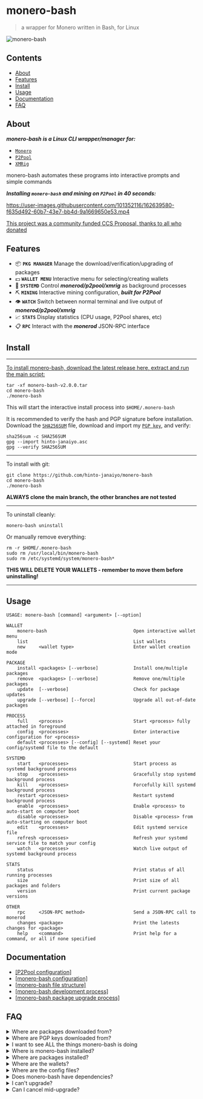 # monero-bash
>a wrapper for Monero written in Bash, for Linux

![monero-bash](https://user-images.githubusercontent.com/101352116/179381901-f47ea0ba-5740-4bfa-9cd6-52798de48eb0.png)

## Contents
* [About](#About)
* [Features](#Features)
* [Install](#Install)
* [Usage](#Usage)
* [Documentation](#Documentation)
* [FAQ](#FAQ)

## About
***monero-bash is a Linux CLI wrapper/manager for:***

* [`Monero`](https://github.com/monero-project/monero)
* [`P2Pool`](https://github.com/SChernykh/p2pool)
* [`XMRig`](https://github.com/xmrig/xmrig)

monero-bash automates these programs into interactive prompts and simple commands

***Installing `monero-bash` and mining on `P2Pool` in 40 seconds:***

https://user-images.githubusercontent.com/101352116/162639580-f635d492-60b7-43e7-bb4d-9a1669650e53.mp4

[This project was a community funded CCS Proposal, thanks to all who donated](https://ccs.getmonero.org/proposals/monero-bash.html)

## Features
* 📦 **`PKG MANAGER`** Manage the download/verification/upgrading of packages
* 💵 **`WALLET MENU`** Interactive menu for selecting/creating wallets
* 👺 **`SYSTEMD`** Control ***monerod/p2pool/xmrig*** as background processes
* ⛏️ **`MINING`** Interactive mining configuration, ***built for P2Pool***
* 👁️ **`WATCH`** Switch between normal terminal and live output of ***monerod/p2pool/xmrig***
* 📈 **`STATS`** Display statistics (CPU usage, P2Pool shares, etc)
* 📋 **`RPC`** Interact with the ***monerod*** JSON-RPC interface

## Install

---

[To install monero-bash, download the latest release here, extract and run the main script:](https://github.com/hinto-janaiyo/monero-bash/releases/latest)
```
tar -xf monero-bash-v2.0.0.tar
cd monero-bash
./monero-bash
```
This will start the interactive install process into `$HOME/.monero-bash`

It is recommended to verify the hash and PGP signature before installation.  
Download the [`SHA256SUM`](https://github.com/hinto-janaiyo/monero-bash/releases/latest) file, download and import my [`PGP key`](https://github.com/hinto-janaiyo/monero-bash/blob/main/gpg/hinto-janaiyo.asc), and verify:
```
sha256sum -c SHA256SUM
gpg --import hinto-janaiyo.asc
gpg --verify SHA256SUM
```

---

To install with git:
```
git clone https://github.com/hinto-janaiyo/monero-bash
cd monero-bash
./monero-bash
```
**ALWAYS clone the main branch, the other branches are not tested**

---

To uninstall cleanly:
```
monero-bash uninstall
```
 Or manually remove everything:
```
rm -r $HOME/.monero-bash
sudo rm /usr/local/bin/monero-bash
sudo rm /etc/systemd/system/monero-bash*
```
**THIS WILL DELETE YOUR WALLETS - remember to move them before uninstalling!**

---

## Usage
```
USAGE: monero-bash [command] <argument> [--option]

WALLET
    monero-bash                                Open interactive wallet menu
    list                                       List wallets
    new     <wallet type>                      Enter wallet creation mode

PACKAGE
    install <packages> [--verbose]             Install one/multiple packages
    remove  <packages> [--verbose]             Remove one/multiple packages
    update  [--verbose]                        Check for package updates
    upgrade [--verbose] [--force]              Upgrade all out-of-date packages

PROCESS
    full    <process>                          Start <process> fully attached in foreground
    config  <processes>                        Enter interactive configuration for <process>
    default <processes> [--config] [--systemd] Reset your config/systemd file to the default

SYSTEMD
    start   <processes>                        Start process as systemd background process
    stop    <processes>                        Gracefully stop systemd background process
    kill    <processes>                        Forcefully kill systemd background process
    restart <processes>                        Restart systemd background process
    enable  <processes>                        Enable <process> to auto-start on computer boot
    disable <processes>                        Disable <process> from auto-starting on computer boot
    edit    <processes>                        Edit systemd service file
    refresh <processes>                        Refresh your systemd service file to match your config
    watch   <processes>                        Watch live output of systemd background process

STATS
    status                                     Print status of all running processes
    size                                       Print size of all packages and folders
    version                                    Print current package versions

OTHER
    rpc     <JSON-RPC method>                  Send a JSON-RPC call to monerod
    changes <package>                          Print the latests changes for <package>
    help    <command>                          Print help for a command, or all if none specified
```

## Documentation
* [[P2Pool configuration]](https://github.com/hinto-janaiyo/monero-bash/blob/main/docs/p2pool.md)
* [[monero-bash configuration]](https://github.com/hinto-janaiyo/monero-bash/blob/main/docs/guide.md)
* [[monero-bash file structure]](https://github.com/hinto-janaiyo/monero-bash/blob/main/docs/structure.md)
* [[monero-bash development process]](https://github.com/hinto-janaiyo/monero-bash/blob/main/docs/development.md)
* [[monero-bash package upgrade process]](https://github.com/hinto-janaiyo/monero-bash/blob/main/docs/upgrade.md)

## FAQ
<details>
<summary>Where are packages downloaded from?</summary>

---
[The latest versions are downloaded using the GitHub API.](https://github.com/hinto-janaiyo/monero-bash/blob/main/src/pkg/download.sh)

* monero-bash [`https://github.com/hinto-janaiyo/monero-bash`](https://github.com/hinto-janaiyo/monero-bash)
* Monero [`https://downloads.getmonero.org/cli/linux64`](https://downloads.getmonero.org/cli/linux64)
* P2Pool [`https://github.com/SChernykh/p2pool`](https://github.com/SChernykh/p2pool)
* XMRig [`https://github.com/xmrig/xmrig`](https://github.com/xmrig/xmrig)

Hashes for Monero are found here: [`https://www.getmonero.org/downloads/hashes.txt`](https://www.getmonero.org/downloads/hashes.txt)

Every other package hash is found on its GitHub page.

[The metadata used for package downloads can be found here.](https://github.com/hinto-janaiyo/monero-bash/blob/main/src/struct/pkg.sh)

This defines some important information:
* PGP key link
* PGP key fingerprint
* GitHub API link

---

</details>

<details>
<summary>Where are PGP keys downloaded from?</summary>

---

* monero-bash `21958EE945980282FCB849C8D7483F6CA27D1B1D` -> [hinto-janaiyo](https://raw.githubusercontent.com/hinto-janaiyo/monero-bash/main/pgp/hinto-janaiyo.asc)
* Monero `81AC591FE9C4B65C5806AFC3F0AF4D462A0BDF92` -> [binaryFate](https://raw.githubusercontent.com/monero-project/monero/master/utils/gpg_keys/binaryfate.asc)
* P2Pool `1FCAAB4D3DC3310D16CBD508C47F82B54DA87ADF` -> [SChernykh](https://raw.githubusercontent.com/monero-project/gitian.sigs/master/gitian-pubkeys/SChernykh.asc)
* XMRig `9AC4CEA8E66E35A5C7CDDC1B446A53638BE94409` -> [XMRig](https://raw.githubusercontent.com/xmrig/xmrig/master/doc/gpg_keys/xmrig.asc)

This metadata is found in the [monero-bash source code, here.](https://github.com/hinto-janaiyo/monero-bash/blob/main/src/struct/pkg.sh)

---

</details>

<details>
<summary>I want to see ALL the things monero-bash is doing</summary>

---

Export this variable before running monero-bash:
```
export STD_LOG_DEBUG=true
```
Doing this will make monero-bash print debug info on all the things it's doing in the background.

Using the `--verbose` flag on the install/upgrade/remove commands does the same thing.

You can make monero-bash print ***very verbose*** info by ALSO exporting:
```
export STD_LOG_DEBUG_VERBOSE=true
```
This will print the function call stack and command line numbers along with the regular debug information.

---

</details>

<details>
<summary>Where is monero-bash installed?</summary>

---

Installation path:
```
$HOME/.monero-bash
```
PATH symlink:
```
/usr/local/bin/monero-bash
```
systemd files:
```
/etc/systemd/system/monero-bash-$PROCESS.service
```

---

</details>

<details>
<summary>Where are packages installed?</summary>

---

```
$HOME/.monero-bash/packages
```

---

</details>

<details>
<summary>Where are the wallets?</summary>

---

```
$HOME/.monero-bash/wallets
```

---

</details>

<details>
<summary>Where are the config files?</summary>

---

```
$HOME/.monero-bash/config
```

---

</details>

<details>
<summary>Does monero-bash have dependencies?</summary>

---

**No**

If you have a mainstream Linux distro (Ubuntu, Debian, Mint, Arch, Fedora) you already have everything needed:

* Bash
* wget/curl
* systemd
* GNU coreutils

---

</details>

<details>
<summary>I can't upgrade?</summary>

---

```
monero-bash upgrade <package> --force
```
Will forcefully upgrade, even if up to date

You can also remove and re-install the package:
```
monero-bash remove <package>
monero-bash install <package>
```

---

</details>

<details>
<summary>Can I cancel mid-upgrade?</summary>

---

**Yes**

monero-bash uses temporary folders until it's ready to swap binaries:
```
/tmp/monero-bash.XXXXXXXXX
```

If you cancel ***BEFORE*** the package is upgraded, monero-bash will swap back the old version, and clean up temporary files.

If you cancel ***AFTER*** the package is upgraded, but before the upgrade process is over, monero-bash will force update it and clean up.

---

</details>
